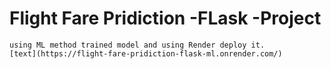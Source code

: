 # Flight Fare Pridiction -FLask -Project


    using ML method trained model and using Render deploy it.
    [text](https://flight-fare-pridiction-flask-ml.onrender.com/)